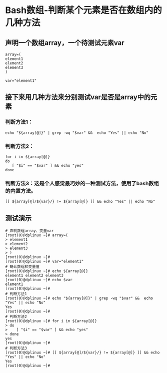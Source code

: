 # Bash数组-判断某个元素是否在数组内的几种方法

## 声明一个数组array，一个待测试元素var

```
array=(
element1
element2
element3
)

var="element1"
```

## 接下来用几种方法来分别测试var是否是array中的元素

### 判断方法1：
```
echo "${array[@]}" | grep -wq "$var" &&  echo "Yes" || echo "No"
```

### 判断方法2：
```
for i in ${array[@]}
do
   [ "$i" == "$var" ] && echo "yes"
done
```

### 判断方法3：这是个人感觉最巧妙的一种测试方法，使用了bash数组的内置方法。
```
[[ ${array[@]/${var}/} != ${array[@]} ]] && echo "Yes" || echo "No"
```

## 测试演示

```
# 声明数组array、变量var
[root(0)@dplinux ~]# array=(
> element1
> element2
> element3
> )
[root(0)@dplinux ~]#
[root(0)@dplinux ~]# var="element1"
# 确认数组和变量值
[root(0)@dplinux ~]# echo ${array[@]}
element1 element2 element3
[root(0)@dplinux ~]# echo $var
element1
[root(0)@dplinux ~]#
# 判断方法1
[root(0)@dplinux ~]# echo "${array[@]}" | grep -wq "$var" &&  echo "Yes" || echo "No"
Yes
[root(0)@dplinux ~]#
# 判断方法2
[root(0)@dplinux ~]# for i in ${array[@]}
> do
>    [ "$i" == "$var" ] && echo "yes"
> done
yes
[root(0)@dplinux ~]#
# 判断方法3
[root(0)@dplinux ~]# [[ ${array[@]/${var}/} != ${array[@]} ]] && echo "Yes" || echo "No"
Yes
[root(0)@dplinux ~]#
```



